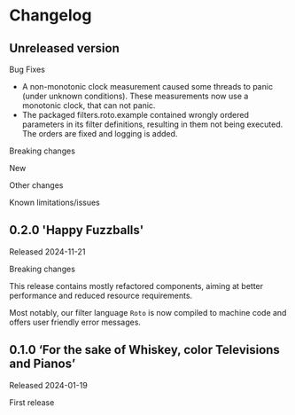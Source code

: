 # Changelog

## Unreleased version

Bug Fixes

* A non-monotonic clock measurement caused some threads to panic (under
  unknown conditions). These measurements now use a monotonic clock, that can
  not panic.
* The packaged filters.roto.example contained wrongly ordered parameters in its
  filter definitions, resulting in them not being executed. The orders are fixed
  and logging is added.

Breaking changes


New


Other changes


Known limitations/issues



## 0.2.0 'Happy Fuzzballs'

Released 2024-11-21

Breaking changes

This release contains mostly refactored components, aiming at better
performance and reduced resource requirements.

Most notably, our filter language `Roto` is now compiled to machine code and
offers user friendly error messages.


## 0.1.0  ‘For the sake of Whiskey, color Televisions and Pianos’

Released 2024-01-19

First release
